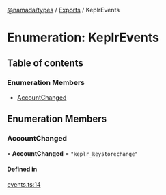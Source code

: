 [@namada/types](../README.md) / [Exports](../modules.md) / KeplrEvents

# Enumeration: KeplrEvents

## Table of contents

### Enumeration Members

- [AccountChanged](KeplrEvents.md#accountchanged)

## Enumeration Members

### AccountChanged

• **AccountChanged** = ``"keplr_keystorechange"``

#### Defined in

[events.ts:14](https://github.com/anoma/namada-interface/blob/be532c799367420fcc6a8d60ac3b6b3a194f2891/packages/types/src/events.ts#L14)
